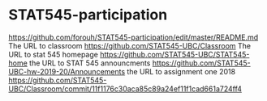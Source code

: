 # STAT545-participation
https://github.com/forouh/STAT545-participation/edit/master/README.md
The URL to classroom 
https://github.com/STAT545-UBC/Classroom
The URL to stat 545 homepage 
https://github.com/STAT545-UBC/STAT545-home
the URL to STAT 545 announcments 
https://github.com/STAT545-UBC-hw-2019-20/Announcements
the URL to assignment one 2018
https://github.com/STAT545-UBC/Classroom/commit/11f1176c30aca85c89a24ef11f1cad661a724ff4
